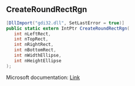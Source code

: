 ## CreateRoundRectRgn

```csharp
[DllImport("gdi32.dll", SetLastError = true)]
public static extern IntPtr CreateRoundRectRgn(
   int nLeftRect,
   int nTopRect,
   int nRightRect,
   int nBottomRect,
   int nWidthEllipse,
   int nHeightEllipse
);
```

Microsoft documentation: [Link](https://docs.microsoft.com/en-us/windows/win32/api/wingdi/nf-wingdi-createroundrectrgn)
